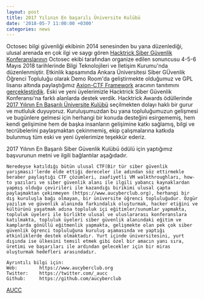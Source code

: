 ```yaml
---
layout: post
title: 2017 Yılının En başarılı Üniversite Kulübü
date: '2018-05-7 11:00:00 +0300'
categories: news
---
```


Octosec bilgi güvenliği ekibinin 2014 senesinden bu yana düzenlediği, ulusal arenada en çok ilgi ve saygı gören [Hacktrick Siber Güvenlik Konferanslarının](https://www.hacktrickconf.com/) Octosec ekibi tarafından organize edilen sonuncusu 4-5-6 Mayıs 2018 tarihlerinde Bilgi Teknolojileri ve İletişim Kurumu'nda düzenlenmiştir. Etkinlik kapsamında Ankara Üniversitesi Siber GÜvenlik Öğrenci Topluluğu olarak Demo Room'da geliştirmekte olduğumuz ve GPL lisansı altında paylaştığımız [Axion-CTF Framework](https://github.com/aucyberclub/axion) aracının tanıtımını [gerçekleştirdik](https://twitter.com/_aucc/status/992384568392110080). Eski ve yeni üyelerimizle Hacktrick Siber Güvenlik Konferansı'na farklı alanlarda destek verdik. Hacktrick Awards ödüllerinde [2017 Yılının En Başarılı Üniversite Kulübü](https://twitter.com/hacktrickconf/status/993052006192427008) seçilmekten dolayı haklı bir gurur ve mutluluk duyuyoruz. Kuruluşumuzdan bu yana topluluğumuzun gelişmesi ve bugünlere gelmesi için herhangi bir konuda desteğini esirgememiş, hem kendi gelişimine hem de başka insanların gelişimine katkı sağlamış, bilgi ve tecrübelerini paylaşmaktan çekinmemiş, ekip çalışmalarına katkıda bulunmuş tüm eski ve yeni üyelerimize teşekkür ederiz. 

2017 Yılının En Başarılı Siber Güvenlik Kulübü ödülü için yaptığımız başvurunun metni ve ilgili bağlantılar aşağıdadır. 
```
Neredeyse katıldığı bütün ulusal CTF(Bir tür siber güvenlik yarışması)'lerde elde ettiği dereceler ile adından söz ettirmekle beraber paylaştığı CTF çözümleri, zaafiyetli VM walkthroughları, how-to yazıları ve siber güvenlik alanı ile ilgili yabancı kaynaklardan yapmış olduğu çevirileri ile kazandığı birikimi ulusal çapta paylaşmaktan çekinmeyen (https://www.aucyberclub.org), herhangi bir dış kuruluşla bağı olmayan, bir üniversite öğrenci topluluğudur. Özgür yazılım ve güvenlik alanında farkındalık oluşturmak, hacker etiğini ve kültürünü yaşatmak adına topluluk içi eğitimler/sunumlar yapmakta, topluluk üyeleri ile birlikte ulusal ve uluslararası konferanslara katılmakta, topluluk üyeleri siber güvenlik alanındaki eğitim ve kamplarda gönüllü eğitmenlik yapmakta, gelişmekte olan pek çok siber güvenlik ögrenci topluluğuna kuruluş aşamasında ve yaptığı etkinliklerde destek olmaktadır. Yurt içinde üniversitesini, yurt dışında ise ülkesini temsil etmek gibi özel bir amacın yanı sıra, üretimi ve başarıları ile ardından gelecekler için bir miras oluşturmak hedefleri arasındadır.

Ayrıntılı bilgi için: 
Web:    	https://www.aucyberclub.org
Twitter:  	https://twitter.com/_aucc
Github:    	https://github.com/aucyberclub
```

[AUCC](https://twitter.com/_aucc)
